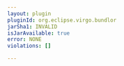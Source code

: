 ```yaml
---
layout: plugin
pluginId: org.eclipse.virgo.bundlor
jarSha1: INVALID
isJarAvailable: true
error: NONE
violations: []

---
```

